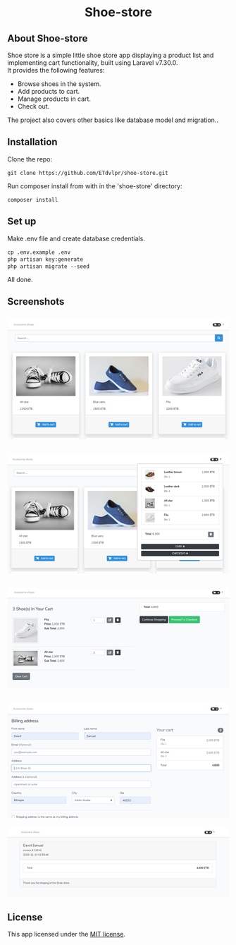 <h1 align="center">Shoe-store</h1>

## About Shoe-store

Shoe store is a simple little shoe store app displaying a product list and implementing cart functionality, built using Laravel v7.30.0.
<br>It provides the following features:

- Browse shoes in the system.
- Add products to cart.
- Manage products in cart.
- Check out.

The project also covers other basics like database model and migration..

## Installation

Clone the repo:

    git clone https://github.com/ETdvlpr/shoe-store.git

Run composer install from with in the 'shoe-store' directory:

    composer install

## Set up
Make .env file and create database credentials.

    cp .env.example .env
    php artisan key:generate
    php artisan migrate --seed

All done.

## Screenshots

![Home page](/screenshot/home.PNG)
---
![Cart view from home](/screenshot/home_drop_cart.PNG)
---
![Cart](/screenshot/cart.PNG)
---
![Checkout page](/screenshot/checkout.PNG)
---
![Invoice](/screenshot/invoice.PNG)

## License

This app licensed under the [MIT license](https://opensource.org/licenses/MIT).
